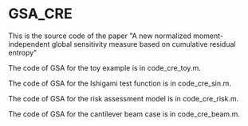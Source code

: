 # GSA_CRE
This is the source code of the paper "A new normalized moment-independent global sensitivity measure based on cumulative residual entropy"

The code of GSA for the toy example is in code_cre_toy.m.

The code of GSA for the Ishigami test function is in code_cre_sin.m.

The code of GSA for the risk assessment model is in code_cre_risk.m.

The code of GSA for the cantilever beam case is in code_cre_beam.m.
